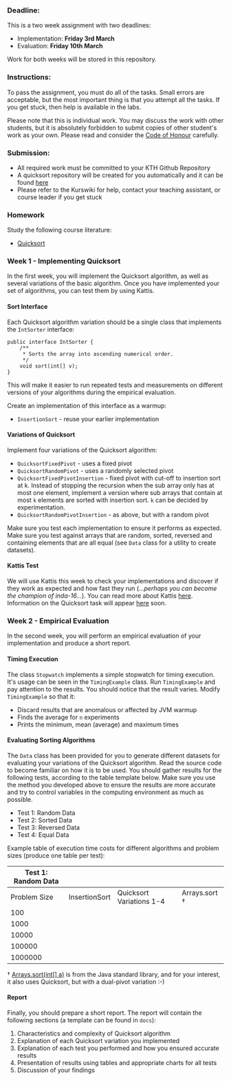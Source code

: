 ### Deadline:
This is a two week assignment with two deadlines:

* Implementation: **Friday 3rd March**
* Evaluation: **Friday 10th March**

Work for both weeks will be stored in this repository.

### Instructions:
To pass the assignment, you must do all of the tasks. Small errors are acceptable, but the most important thing is that you attempt all the tasks. If you get stuck, then help is available in the labs.

Please note that this is individual work. You may discuss the work with other students, but it is absolutely forbidden to submit copies of other student's work as your own. Please read and consider the [Code of Honour](https://www.kth.se/csc/utbildning/hederskodex) carefully.

### Submission:
* All required work must be committed to your KTH Github Repository
* A quicksort repository will be created for you automatically and it can be found [here](https://gits-15.sys.kth.se/inda-16)
* Please refer to the Kurswiki for help, contact your teaching assistant, or course leader if you get stuck

### Homework
Study the following course literature:

* [Quicksort](http://www.nada.kth.se/~snilsson/algoritmer/qsort/)

### Week 1 - Implementing Quicksort
In the first week, you will implement the Quicksort algorithm, as well as several variations of the basic algorithm.  Once you have implemented your set of algorithms, you can test them by using Kattis.

#### Sort Interface
Each Quicksort algorithm variation should be a single class that implements the `IntSorter` interface:

	public interface IntSorter {
	    /**
	     * Sorts the array into ascending numerical order.
	     */
	    void sort(int[] v);
	}

This will make it easier to run repeated tests and measurements on different versions of your algorithms during the empirical evaluation.

Create an implementation of this interface as a warmup:

* `InsertionSort` - reuse your earlier implementation

#### Variations of Quicksort

Implement four variations of the Quicksort algorithm:

* `QuicksortFixedPivot` - uses a fixed pivot
* `QuicksortRandomPivot` - uses a randomly selected pivot
* `QuicksortFixedPivotInsertion` - fixed pivot with cut-off to insertion sort at k.  Instead of stopping the recursion when the sub array only has at most one element, implement a version where sub arrays that contain at most `k` elements are sorted with insertion sort. `k` can be decided by experimentation.
* `QuicksortRandomPivotInsertion` - as above, but with a random pivot

Make sure you test each implementation to ensure it performs as expected.  Make sure you test against arrays that are random, sorted, reversed and containing elements that are all equal (see `Data` class for a utility to create datasets).

#### Kattis Test
We will use Kattis this week to check your implementations and discover if they work as expected and how fast they run (_...perhaps you can become the champion of inda-16..._). You can read more about Kattis [here](https://www.kattis.com/universities.php).  Information on the Quicksort task will appear [here](https://kth.kattis.com/courses/DD1338/alginda16) soon.

### Week 2 - Empirical Evaluation
In the second week, you will perform an empirical evaluation of your implementation and produce a short report.

#### Timing Execution
The class `Stopwatch` implements a simple stopwatch for timing execution.  It's usage can be seen in the `TimingExample` class.  Run `TimingExample` and pay attention to the results.  You should notice that the result varies. Modify `TimingExample` so that it:

* Discard results that are anomalous or affected by JVM warmup
* Finds the average for `n` experiments
* Prints the minimum, mean (average) and maximum times

#### Evaluating Sorting Algorithms
The `Data` class has been provided for you to generate different datasets for evaluating your variations of the Quicksort algorithm.  Read the source code to become familiar on how it is to be used.  You should gather results for the following tests, according to the table template below.  Make sure you use the method you developed above to ensure the results are more accurate and try to control variables in the computing environment as much as possible.

* Test 1: Random Data
* Test 2: Sorted Data
* Test 3: Reversed Data
* Test 4: Equal Data

Example table of execution time costs for different algorithms and problem sizes (produce one table per test):

| Test 1: Random Data |               |                          |               |
| ------------------  | ------------- | ------------------------ | ------------- |
| Problem Size        | InsertionSort | Quicksort Variations 1-4 | Arrays.sort † |
| 100                 |               |                          |               |
| 1000                |               |                          |               |
| 10000               |               |                          |               |
| 100000              |               |                          |               |
| 1000000             |               |                          |               |

† [Arrays.sort(int[] a)](http://grepcode.com/file_/repository.grepcode.com/java/root/jdk/openjdk/8u40-b25/java/util/Arrays.java/?v=source) is from the Java standard library, and for your interest, it also uses Quicksort, but with a dual-pivot variation :-)

#### Report
Finally, you should prepare a short report. The report will contain the following sections (a template can be found in `docs`):

1. Characteristics and complexity of Quicksort algorithm
2. Explanation of each Quicksort variation you implemented
3. Explanation of each test you performed and how you ensured accurate results
4. Presentation of results using tables and appropriate charts for all tests
5. Discussion of your findings
